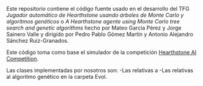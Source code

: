 Este repositorio contiene el código fuente usado en el desarrollo del TFG 
*Jugador automático de Hearthstone usando árboles de Monte Carlo y algoritmos genéticos* o
*A Hearthstone agente using Monte Carlo tree search and genetic algorithms* hecho por Mateo García Pérez y Jorge Sainero Valle y
dirigido por Pedro Pablo Gómez Martín y Antonio Alejandro Sánchez Ruiz-Granados.

Este código toma como base el simulador de la competición [Hearthstone AI Competition](https://github.com/ADockhorn/HearthstoneAICompetition).

Las clases implementadas por nosotros son:
 -Las relativas a
 -Las relativas al algoritmo genético en la carpeta Evol.
